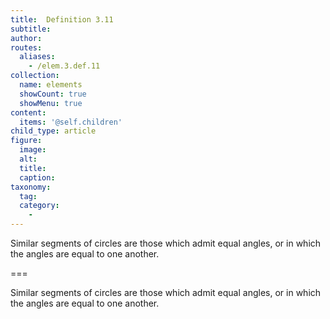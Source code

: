 ```yaml
---
title:  Definition 3.11
subtitle: 
author:
routes:
  aliases:
    - /elem.3.def.11
collection:
  name: elements
  showCount: true
  showMenu: true
content:
  items: '@self.children'
child_type: article
figure:
  image:
  alt:
  title:
  caption:
taxonomy:
  tag:
  category:
    - 
---
```


<p><hi rend="bold">Similar segments of circles</hi> are those which admit equal angles, or in which the angles are equal to one another.</p>

===

<p><span class="bold">Similar segments of circles</span> are those which admit equal angles, or in which the angles are equal to one another.</p>
